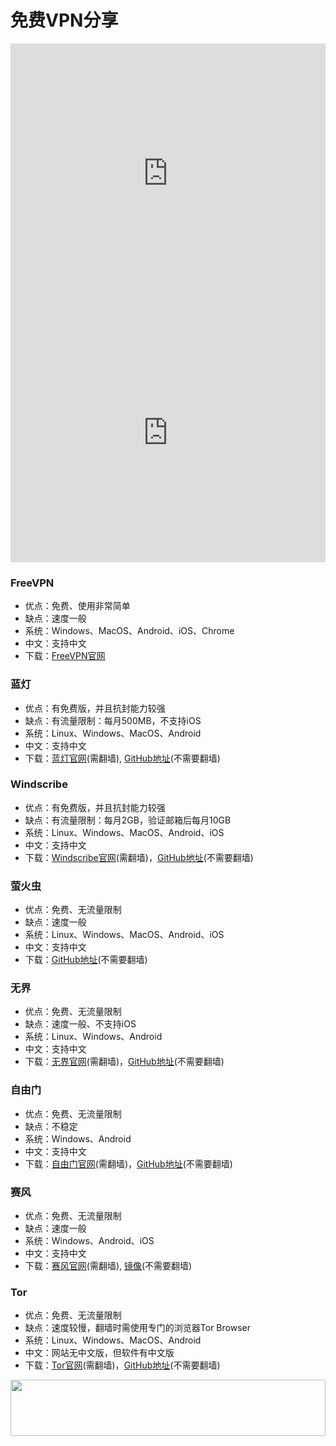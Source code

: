 # 免费VPN分享
<iframe width="100%" height="415" src="https://www.youtube.com/embed/jJycMNEF4Ec" frameborder="0" gesture="media" allow="encrypted-media" allowfullscreen></iframe>
<iframe width="100%" height="415" src="https://www.youtube.com/embed/qrYC5nS7gZw" frameborder="0" gesture="media" allow="encrypted-media" allowfullscreen></iframe>

### FreeVPN
* 优点：免费、使用非常简单
* 缺点：速度一般
* 系统：Windows、MacOS、Android、iOS、Chrome
* 中文：支持中文
* 下载：[FreeVPN官网](https://www.freevpn.pw 'FreeVPN官网')

### 蓝灯
* 优点：有免费版，并且抗封能力较强
* 缺点：有流量限制：每月500MB，不支持iOS
* 系统：Linux、Windows、MacOS、Android
* 中文：支持中文
* 下载：[蓝灯官网](https://getlantern.org '蓝灯官网')(需翻墙), [GitHub地址](https://github.com/getlantern/forum/issues/833 'GitHub地址')(不需要翻墙)

### Windscribe
* 优点：有免费版，并且抗封能力较强
* 缺点：有流量限制：每月2GB，验证邮箱后每月10GB
* 系统：Linux、Windows、MacOS、Android、iOS
* 中文：支持中文
* 下载：[Windscribe官网](https://windscribe.com/?affid=6axgjrcs 'Windscribe官网')(需翻墙)，[GitHub地址](https://github.com/sphard/software/issues/1 'GitHub地址')(不需要翻墙)

### 萤火虫
* 优点：免费、无流量限制
* 缺点：速度一般
* 系统：Linux、Windows、MacOS、Android、iOS
* 中文：支持中文
* 下载：[GitHub地址](https://github.com/yinghuocho/firefly-proxy 'GitHub地址')(不需要翻墙)

### 无界
* 优点：免费、无流量限制
* 缺点：速度一般、不支持iOS
* 系统：Linux、Windows、Android
* 中文：支持中文
* 下载：[无界官网](http://www.wujieliulan.com/download.htm '无界官网')(需翻墙)，[GitHub地址](https://github.com/sphard/software/issues/2 'GitHub地址')(不需要翻墙)

### 自由门
* 优点：免费、无流量限制
* 缺点：不稳定
* 系统：Windows、Android
* 中文：支持中文
* 下载：[自由门官网](http://dongtaiwang.com/loc/download.php '自由门官网')(需翻墙)，[GitHub地址](https://github.com/sphard/software/issues/3 'GitHub地址')(不需要翻墙)

### 赛风
* 优点：免费、无流量限制
* 缺点：速度一般
* 系统：Windows、Android、iOS
* 中文：支持中文
* 下载：[赛风官网](https://psiphon.ca/zh/download.html '赛风官网')(需翻墙), [镜像](https://s3.amazonaws.com/0ozb-6kaj-r0p8/zh/download.html '镜像')(不需要翻墙)

### Tor
* 优点：免费、无流量限制
* 缺点：速度较慢，翻墙时需使用专门的浏览器Tor Browser
* 系统：Linux、Windows、MacOS、Android
* 中文：网站无中文版，但软件有中文版
* 下载：[Tor官网](https://www.torproject.org 'Tor官网')(需翻墙)，[GitHub地址](https://github.com/sphard/software/issues/4 'GitHub地址')(不需要翻墙)

<a href="https://www.vultr.com/?ref=7295225"><img src="https://www.vultr.com/media/banner_1.png" width="100%" height="90"></a>